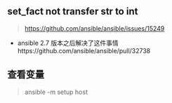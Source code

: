 ## set_fact not transfer str to int
> https://github.com/ansible/ansible/issues/15249
- ansible 2.7 版本之后解决了这件事情https://github.com/ansible/ansible/pull/32738

## 查看变量
> ansible -m setup host


